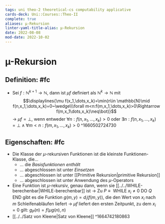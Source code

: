 ```yaml
---
tags: uni theo-2 theoretical-cs computability applicative
cards-deck: Uni::Courses::Theo-II
complete: true
aliases: µ-Rekursion
linter-yaml-title-alias: µ-Rekursion
date: 2022-08-08
mod-date: 2022-10-02
---
```


# µ-Rekursion

## Definition: #fc
- Sei $f:\mathbb{N}^{k+1}\rightarrow\mathbb{N}$, dann ist $\mu f$ definiert als $\mathbb{N}^k\rightarrow \mathbb{N}$ mit
$$\displaylines{\mu f(x_1,\dots,x_k)=\min(n\in \mathbb{N}\mid f(n,x_1,\dots,x_k)=0~\wedge\\\forall m<n:f(m,x_1,\dots,x_k)>0\Rightarrow f(m,x_1\dots,x_k)\neq\bot)}$$
	-> $\mu f=\bot,$ wenn entweder $\forall n:f(n,x_1,\dots,x_k)>0$ oder $\exists n:f(n,x_1,\dots,x_k)=\bot\wedge \forall m<n: f(m,x_1,\dots,x_k)>0$
^1660502724730

## Eigenschaften: #fc
- Die Klasse der $\mu$-rekursiven Funktionen ist die kleinste Funktionen-Klasse, die…
	- … die *Basisfunktionen enthält*
	- … abgeschlossen ist unter *Einsetzen*
	- … abgeschlossen ist unter [[Primitive Rekursion|primitive Rekursion]]
	- … abgeschlossen ist unter Anwendung des $\mu$-Operators
- Eine Funktion ist $\mu$-rekursiv, genau dann, wenn sie [[../../WHILE-berechenbar|WHILE-berechenbar]] ist
	-> Zu $P \equiv \text{ WHILE }x_i\neq0\text{ DO }Q\text{ END}$ gibt es die Funktion $g(m,y) = d_i(f(m,y))$, die den Wert von $x_i$ nach $m$ Schleifenabläufen liefert
	-> $\mu f$ liefert den ersten Zeitpunkt, zu dem $x_i=0$ gilt: $g_P(n)=f(\mu g(n),n)$
- [[../../Satz von Kleene|Satz von Kleene]]
^1664742180863

